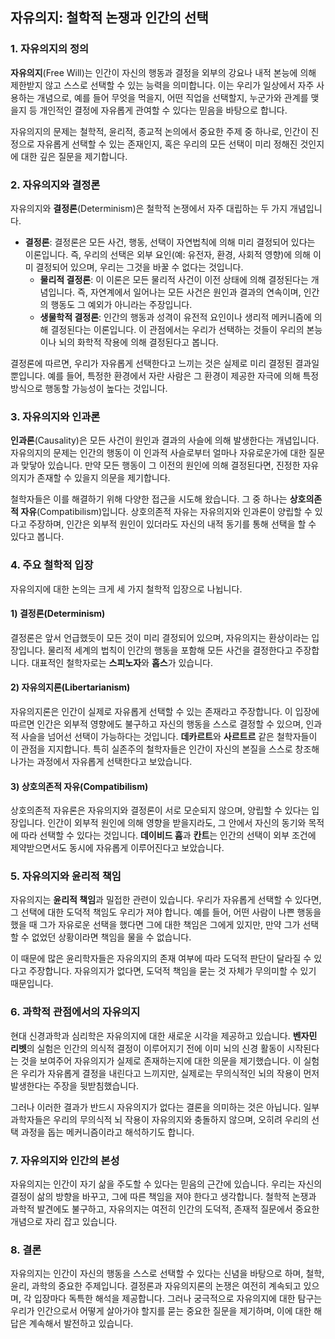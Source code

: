 ## 자유의지: 철학적 논쟁과 인간의 선택

### 1. 자유의지의 정의

**자유의지**(Free Will)는 인간이 자신의 행동과 결정을 외부의 강요나 내적 본능에 의해 제한받지 않고 스스로 선택할 수 있는 능력을 의미합니다. 이는 우리가 일상에서 자주 사용하는 개념으로, 예를 들어 무엇을 먹을지, 어떤 직업을 선택할지, 누군가와 관계를 맺을지 등 개인적인 결정에 자유롭게 관여할 수 있다는 믿음을 바탕으로 합니다.

자유의지의 문제는 철학적, 윤리적, 종교적 논의에서 중요한 주제 중 하나로, 인간이 진정으로 자유롭게 선택할 수 있는 존재인지, 혹은 우리의 모든 선택이 미리 정해진 것인지에 대한 깊은 질문을 제기합니다.

### 2. 자유의지와 결정론

자유의지와 **결정론**(Determinism)은 철학적 논쟁에서 자주 대립하는 두 가지 개념입니다.

- **결정론**: 결정론은 모든 사건, 행동, 선택이 자연법칙에 의해 미리 결정되어 있다는 이론입니다. 즉, 우리의 선택은 외부 요인(예: 유전자, 환경, 사회적 영향)에 의해 이미 결정되어 있으며, 우리는 그것을 바꿀 수 없다는 것입니다.
  - **물리적 결정론**: 이 이론은 모든 물리적 사건이 이전 상태에 의해 결정된다는 개념입니다. 즉, 자연계에서 일어나는 모든 사건은 원인과 결과의 연속이며, 인간의 행동도 그 예외가 아니라는 주장입니다.
  - **생물학적 결정론**: 인간의 행동과 성격이 유전적 요인이나 생리적 메커니즘에 의해 결정된다는 이론입니다. 이 관점에서는 우리가 선택하는 것들이 우리의 본능이나 뇌의 화학적 작용에 의해 결정된다고 봅니다.

결정론에 따르면, 우리가 자유롭게 선택한다고 느끼는 것은 실제로 미리 결정된 결과일 뿐입니다. 예를 들어, 특정한 환경에서 자란 사람은 그 환경이 제공한 자극에 의해 특정 방식으로 행동할 가능성이 높다는 것입니다.

### 3. 자유의지와 인과론

**인과론**(Causality)은 모든 사건이 원인과 결과의 사슬에 의해 발생한다는 개념입니다. 자유의지의 문제는 인간의 행동이 이 인과적 사슬로부터 얼마나 자유로운가에 대한 질문과 맞닿아 있습니다. 만약 모든 행동이 그 이전의 원인에 의해 결정된다면, 진정한 자유의지가 존재할 수 있을지 의문을 제기합니다.

철학자들은 이를 해결하기 위해 다양한 접근을 시도해 왔습니다. 그 중 하나는 **상호의존적 자유**(Compatibilism)입니다. 상호의존적 자유는 자유의지와 인과론이 양립할 수 있다고 주장하며, 인간은 외부적 원인이 있더라도 자신의 내적 동기를 통해 선택을 할 수 있다고 봅니다.

### 4. 주요 철학적 입장

자유의지에 대한 논의는 크게 세 가지 철학적 입장으로 나뉩니다.

#### 1) 결정론(Determinism)
결정론은 앞서 언급했듯이 모든 것이 미리 결정되어 있으며, 자유의지는 환상이라는 입장입니다. 물리적 세계의 법칙이 인간의 행동을 포함해 모든 사건을 결정한다고 주장합니다. 대표적인 철학자로는 **스피노자**와 **홉스**가 있습니다.

#### 2) 자유의지론(Libertarianism)
자유의지론은 인간이 실제로 자유롭게 선택할 수 있는 존재라고 주장합니다. 이 입장에 따르면 인간은 외부적 영향에도 불구하고 자신의 행동을 스스로 결정할 수 있으며, 인과적 사슬을 넘어선 선택이 가능하다는 것입니다. **데카르트**와 **사르트르** 같은 철학자들이 이 관점을 지지합니다. 특히 실존주의 철학자들은 인간이 자신의 본질을 스스로 창조해 나가는 과정에서 자유롭게 선택한다고 보았습니다.

#### 3) 상호의존적 자유(Compatibilism)
상호의존적 자유론은 자유의지와 결정론이 서로 모순되지 않으며, 양립할 수 있다는 입장입니다. 인간이 외부적 원인에 의해 영향을 받을지라도, 그 안에서 자신의 동기와 목적에 따라 선택할 수 있다는 것입니다. **데이비드 흄**과 **칸트**는 인간의 선택이 외부 조건에 제약받으면서도 동시에 자유롭게 이루어진다고 보았습니다.

### 5. 자유의지와 윤리적 책임

자유의지는 **윤리적 책임**과 밀접한 관련이 있습니다. 우리가 자유롭게 선택할 수 있다면, 그 선택에 대한 도덕적 책임도 우리가 져야 합니다. 예를 들어, 어떤 사람이 나쁜 행동을 했을 때 그가 자유로운 선택을 했다면 그에 대한 책임은 그에게 있지만, 만약 그가 선택할 수 없었던 상황이라면 책임을 물을 수 없습니다.

이 때문에 많은 윤리학자들은 자유의지의 존재 여부에 따라 도덕적 판단이 달라질 수 있다고 주장합니다. 자유의지가 없다면, 도덕적 책임을 묻는 것 자체가 무의미할 수 있기 때문입니다.

### 6. 과학적 관점에서의 자유의지

현대 신경과학과 심리학은 자유의지에 대한 새로운 시각을 제공하고 있습니다. **벤자민 리벳**의 실험은 인간의 의식적 결정이 이루어지기 전에 이미 뇌의 신경 활동이 시작된다는 것을 보여주어 자유의지가 실제로 존재하는지에 대한 의문을 제기했습니다. 이 실험은 우리가 자유롭게 결정을 내린다고 느끼지만, 실제로는 무의식적인 뇌의 작용이 먼저 발생한다는 주장을 뒷받침했습니다.

그러나 이러한 결과가 반드시 자유의지가 없다는 결론을 의미하는 것은 아닙니다. 일부 과학자들은 우리의 무의식적 뇌 작용이 자유의지와 충돌하지 않으며, 오히려 우리의 선택 과정을 돕는 메커니즘이라고 해석하기도 합니다.

### 7. 자유의지와 인간의 본성

자유의지는 인간이 자기 삶을 주도할 수 있다는 믿음의 근간에 있습니다. 우리는 자신의 결정이 삶의 방향을 바꾸고, 그에 따른 책임을 져야 한다고 생각합니다. 철학적 논쟁과 과학적 발견에도 불구하고, 자유의지는 여전히 인간의 도덕적, 존재적 질문에서 중요한 개념으로 자리 잡고 있습니다.

### 8. 결론

자유의지는 인간이 자신의 행동을 스스로 선택할 수 있다는 신념을 바탕으로 하며, 철학, 윤리, 과학의 중요한 주제입니다. 결정론과 자유의지론의 논쟁은 여전히 계속되고 있으며, 각 입장마다 독특한 해석을 제공합니다. 그러나 궁극적으로 자유의지에 대한 탐구는 우리가 인간으로서 어떻게 살아가야 할지를 묻는 중요한 질문을 제기하며, 이에 대한 해답은 계속해서 발전하고 있습니다.